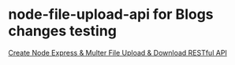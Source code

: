 # node-file-upload-api for Blogs changes testing 

[Create Node Express & Multer File Upload & Download RESTful API](https://www.remotestack.io/create-node-express-multer-file-upload-download-rest-api/)
